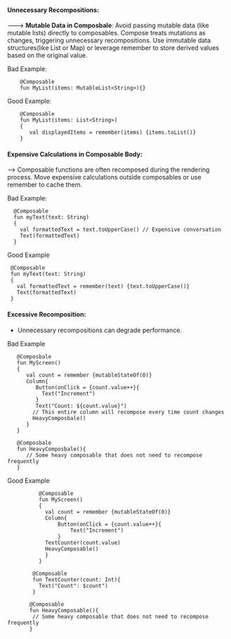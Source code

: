 
#### Unnecessary Recompositions:

---> **Mutable Data in Composbale**: Avoid passing mutable data (like mutable lists) directly to composables. Compose treats mutations as changes, triggering unnecessary recompositions. Use immutable data structures(like List or Map) or leverage remember to store derived values based on the original value.

Bad Example:

        @Composable
        fun MyList(items: MutableList<String>){}

Good Example:

        @Composable
        fun MyList(items: List<String>)
        {
           val displayedItems = remember(items) {items.toList()}
        }

#### Expensive Calculations in Composable Body:  

 --> Composable functions are often recomposed during the rendering process. Move expensive calculations outside composables or use remember to cache them.

Bad Example:

      @Composable
      fun myText(text: String)
      {
        val formattedText = text.toUpperCase() // Expensive conversation
        Text(formattedText)
      }

 Good Example

     @Composable
     fun myText(text: String)
     {
       val formattedText = remember(text) {text.toUpperCase()}
       Text(formattedText)
     }


#### Excessive Recomposition:

- Unnecessary recompositions can degrade performance.

Bad Example

       @Composbale
       fun MyScreen()
       {
          val count = remember {mutableStateOf(0)} 
          Column{
             Button(onClick = {count.value++}{
               Text("Increment")      
             } 
             Text("Count: ${count.value}")
            // This entire column will recompose every time count changes
            HeavyComposbale()
          }
       }

       @Composbale
       fun HeavyComposbale(){
          // Some heavy composable that does not need to recompose frequently     
       }

Good Example

              @Composable
              fun MyScreen()
              {
                val count = remember {mutableStateOf(0)}
                Column{
                    Button(onClick = {count.value++}{
                        Text("Increment")
                    }
                TextCounter(count.value)
                HeavyComposable()
                }
              }

            @Composable
            fun TextCounter(count: Int){
              Text("Count": $count")      
            }

           @Composable
           fun HeavyComposable(){
            // Some heavy composable that does not need to recompose frequently 
           }
